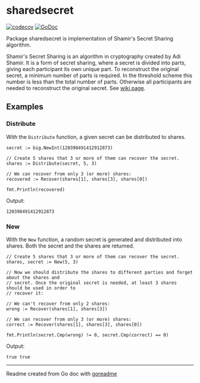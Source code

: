# sharedsecret

[![codecov](https://codecov.io/gh/posener/sharedsecret/branch/master/graph/badge.svg)](https://codecov.io/gh/posener/sharedsecret)
[![GoDoc](https://img.shields.io/badge/pkg.go.dev-doc-blue)](http://pkg.go.dev/github.com/posener/sharedsecret)

Package sharedsecret is implementation of Shamir's Secret Sharing algorithm.

Shamir's Secret Sharing is an algorithm in cryptography created by Adi Shamir. It is a form of
secret sharing, where a secret is divided into parts, giving each participant its own unique
part. To reconstruct the original secret, a minimum number of parts is required. In the threshold
scheme this number is less than the total number of parts. Otherwise all participants are needed
to reconstruct the original secret.
See [wiki page](https://en.wikipedia.org/wiki/Shamir's_Secret_Sharing).

## Examples

### Distribute

With the `Distribute` function, a given secret can be distributed to shares.

```golang
secret := big.NewInt(120398491412912873)

// Create 5 shares that 3 or more of them can recover the secret.
shares := Distribute(secret, 5, 3)

// We can recover from only 3 (or more) shares:
recovered := Recover(shares[1], shares[3], shares[0])

fmt.Println(recovered)
```

 Output:

```
120398491412912873
```

### New

With the `New` function, a random secret is generated and distributed into shares. Both the
secret and the shares are returned.

```golang
// Create 5 shares that 3 or more of them can recover the secret.
shares, secret := New(5, 3)

// Now we should distribute the shares to different parties and forget about the shares and
// secret. Once the original secret is needed, at least 3 shares should be used in order to
// recover it:

// We can't recover from only 2 shares:
wrong := Recover(shares[1], shares[3])

// We can recover from only 3 (or more) shares:
correct := Recover(shares[1], shares[3], shares[0])

fmt.Println(secret.Cmp(wrong) != 0, secret.Cmp(correct) == 0)
```

 Output:

```
true true
```

---
Readme created from Go doc with [goreadme](https://github.com/posener/goreadme)
